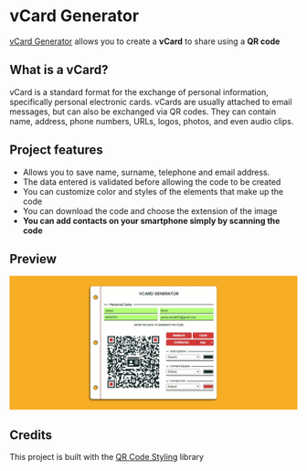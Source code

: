 # vCard Generator

[vCard Generator](https://vcardgenerator.pages.dev/) allows you to create a **vCard** to share using a **QR code** 

## What is a vCard?

vCard is a standard format for the exchange of personal information, specifically personal electronic cards. vCards are usually attached to email messages, but can also be exchanged via QR codes. They can contain name, address, phone numbers, URLs, logos, photos, and even audio clips.

## Project features

- Allows you to save name, surname, telephone and email address.
- The data entered is validated before allowing the code to be created
- You can customize color and styles of the elements that make up the code
- You can download the code and choose the extension of the image
- **You can add contacts on your smartphone simply by scanning the code**

## Preview

![preview](img/preview.jpg)

## Credits
This project is built with the [QR Code Styling](https://github.com/kozakdenys/qr-code-styling) library
